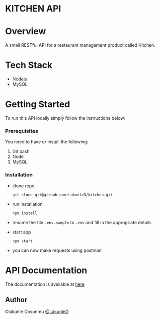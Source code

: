 # KITCHEN API

# Overview

A small RESTful API for a restaurant management product called Kitchen.

# Tech Stack

- Nodejs
- MySQL

# Getting Started

To run this API locally simply follow the instructions below:

### Prerequisites

You need to have or install the following:

1. Git bash
2. Node
3. MySQL

### Installation

- clone repo
  ```
  git clone git@github.com:LakunleD/kitchen.git
  ```
- run installation
  ```
  npm install
  ```
- rename the file `.env.sample` to `.env` and fill in the appropriate details

- start app
  ```
  npm start
  ```
- you can now make requests using postman

# API Documentation

The documentation is available at [here](https://documenter.getpostman.com/view/2177039/2sAXjF9FXN)

## Author

Olakunle Dosunmu
[@LakunleD](https://github.com/LakunleD)